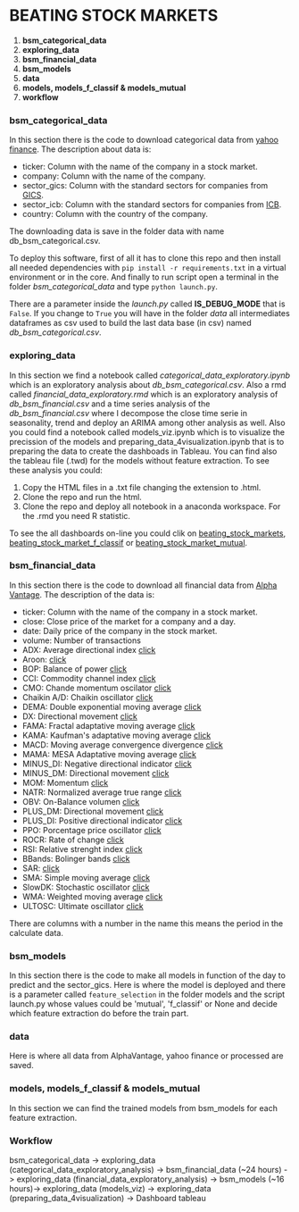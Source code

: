 # BEATING STOCK MARKETS #
 
1. **bsm_categorical_data**
2. **exploring_data**
3. **bsm_financial_data**
4. **bsm_models**
5. **data**
6. **models, models_f_classif & models_mutual**
7. **workflow**


### bsm_categorical_data

In this section there is the code to download categorical data from [yahoo finance](https://finance.yahoo.com/).
The description about data is:
- ticker: Column with the name of the company in a stock market.
- company: Column with the name of the company.
- sector_gics: Column with the standard sectors for companies from [GICS](https://en.wikipedia.org/wiki/Global_Industry_Classification_Standard).
- sector_icb: Column with the standard sectors for companies from [ICB](https://en.wikipedia.org/wiki/https://en.wikipedia.org/wiki/Industry_Classification_Benchmark).
- country: Column with the country of the company.

The downloading data is save in the folder data with name db_bsm_categorical.csv.

To deploy this software, first of all it has to clone this repo and then install all needed dependencies with `pip install -r requirements.txt` in a virtual
environment or in the core. And finally to run script open a terminal in the folder *bsm_categorical_data* and type `python launch.py`. 

There are a parameter inside the *launch.py* called **IS_DEBUG_MODE** that is `False`. If you change to `True` you will have in the folder *data* all intermediates dataframes
 as csv used to build the last data base (in csv) named *db_bsm_categorical.csv*.
 
### exploring_data
 
 In this section we find a notebook called *categorical_data_exploratory.ipynb* which is an exploratory analysis about *db_bsm_categorical.csv*. Also a rmd called *financial_data_exploratory.rmd* which is an exploratory analysis of *db_bsm_financial.csv* and a time series analysis of the *db_bsm_financial.csv* where I decompose the close time 
 serie in seasonality, trend and deploy an ARIMA among other analysis as well. Also you could find a notebook called models_viz.ipynb which is to visualize
 the precission of the models and preparing_data_4visualization.ipynb that is to preparing the data to create the dashboads in Tableau.
 You can find also the tableau file (.twd) for the models without feature extraction. To see these analysis you could:
 
 1. Copy the HTML files in a .txt file changing the extension to .html.
 2. Clone the repo and run the html.
 3. Clone the repo and deploy all notebook in a anaconda workspace. For the .rmd you need R statistic.
 
 To see the all dashboards on-line you could clik on
  [beating_stock_markets](https://public.tableau.com/profile/esteban1670#!/vizhome/beating_stock_markets/Inicio), 
  [beating_stock_market_f_classif](https://public.tableau.com/profile/esteban1670#!/vizhome/beating_stock_markets_f_classif/Inicio) or 
  [beating_stock_market_mutual](https://public.tableau.com/profile/esteban1670#!/vizhome/beating_stock_markets_mutual/Inicio).
 
 
 ### bsm_financial_data
 
 In this section there is the code to download all financial data from [Alpha Vantage](https://www.alphavantage.co/). The description of the data is:
 
- ticker: Column with the name of the company in a stock market.
- close: Close price of the market for a company and a day.
- date: Daily price of the company in the stock market.
- volume: Number of transactions
- ADX: Average directional index [click](https://en.wikipedia.org/wiki/Average_directional_movement_index)
- Aroon: [click](https://www.investopedia.com/terms/a/aroon.asp)
- BOP: Balance of power [click](https://tradingsim.com/blog/balance-of-power/)
- CCI: Commodity channel index [click](https://www.investopedia.com/articles/active-trading/031914/how-traders-can-utilize-cci-commodity-channel-index-trade-stock-trends.asp)
- CMO: Chande momentum oscilator [click](https://www.investopedia.com/terms/c/chandemomentumoscillator.asp)
- Chaikin A/D: Chaikin oscillator [click](https://www.investopedia.com/articles/active-trading/031914/understanding-chaikin-oscillator.asp)
- DEMA: Double exponential moving average [click](https://www.investopedia.com/articles/trading/10/double-exponential-moving-average.asp)
- DX: Directional movement [click](https://www.investopedia.com/terms/d/dmi.asp)
- FAMA: Fractal adaptative moving average [click](https://www.metatrader5.com/es/terminal/help/indicators/trend_indicators/fama)
- KAMA: Kaufman's adaptative moving average [click](http://stockcharts.com/school/doku.php?id=chart_school:technical_indicators:kaufman_s_adaptive_moving_average)
- MACD: Moving average convergence divergence [click](https://www.investopedia.com/terms/m/macd.asp)
- MAMA: MESA Adaptative moving average [click](https://www.tradingview.com/script/foQxLbU3-Ehlers-MESA-Adaptive-Moving-Average-LazyBear/)
- MINUS_DI: Negative directional indicator [click](https://www.investopedia.com/terms/n/negativedirectionalindicator.asp)
- MINUS_DM: Directional movement [click](https://www.tradingview.com/wiki/Directional_Movement_(DMI))
- MOM: Momentum [click](https://www.tradingtechnologies.com/help/x-study/technical-indicator-definitions/momentum-mom/)
- NATR: Normalized average true range [click](https://www.tradingtechnologies.com/help/x-study/technical-indicator-definitions/normalized-average-true-range-natr/)
- OBV: On-Balance volumen [click](https://www.investopedia.com/terms/o/onbalancevolume.asp)
- PLUS_DM: Directional movement [click](https://www.tradingview.com/wiki/Directional_Movement_(DMI))
- PLUS_DI: Positive directional indicator [click](https://www.investopedia.com/terms/n/negativedirectionalindicator.asp)
- PPO: Porcentage price oscillator [click](https://www.investopedia.com/terms/p/ppo.asp)
- ROCR: Rate of change [click](https://www.tradingtechnologies.com/help/x-study/technical-indicator-definitions/rate-of-change-rocr/)
- RSI: Relative strenght index [click](https://www.investopedia.com/terms/r/rsi.asp)
- BBands: Bolinger bands [click](https://en.wikipedia.org/wiki/Bollinger_Bands)
- SAR: [click](https://www.investopedia.com/trading/introduction-to-parabolic-sar/)
- SMA: Simple moving average [click](https://www.investopedia.com/terms/s/sma.asp)
- SlowDK: Stochastic oscillator [click](https://www.investopedia.com/terms/s/stochasticoscillator.asp)
- WMA: Weighted moving average [click](https://www.tradingtechnologies.com/help/x-study/technical-indicator-definitions/weighted-moving-average-wma/)
- ULTOSC: Ultimate oscillator [click](https://www.investopedia.com/terms/u/ultimateoscillator.asp)

There are columns with a number in the name this means the period in the calculate data.

### bsm_models
 
In this section there is the code to make all models in function of the day to predict and the sector_gics.
Here is where the model is deployed and there is a parameter called `feature_selection` in the folder models and the
script launch.py whose values could be 'mutual', 'f_classif' or None and decide which feature extraction do before the train part.

### data

Here is where all data from AlphaVantage, yahoo finance or processed are saved.

### models, models_f_classif & models_mutual

In this section we can find the trained models from bsm_models for each feature extraction.

### Workflow

bsm_categorical_data -> exploring_data (categorical_data_exploratory_analysis) -> 
bsm_financial_data (~24 hours) -> exploring_data (financial_data_exploratory_analysis) -> bsm_models (~16 hours)-> 
exploring_data (models_viz) -> exploring_data (preparing_data_4visualization) -> Dashboard tableau